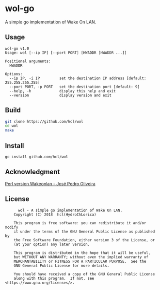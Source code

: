 # wol-go
A simple go implementation of Wake On LAN.

## Usage
```
wol-go v1.0
Usage: wol [--ip IP] [--port PORT] [HWADDR [HWADDR ...]]

Positional arguments:
  HWADDR

Options:
  --ip IP, -i IP         set the destination IP address [default: 255.255.255.255]
  --port PORT, -p PORT   set the destination port [default: 9]
  --help, -h             display this help and exit
  --version              display version and exit
```

## Build

```bash
git clone https://github.com/hcl/wol
cd wol
make
```

## Install

```bash
go install github.com/hcl/wol
```

## Acknowledgment 
[Perl version Wakeonlan - José Pedro Oliveira](http://gsd.di.uminho.pt/jpo/software/wakeonlan.html)

## License
```
	  wol - A simple go implementation of Wake On LAN.
    Copyright (C) 2018  hcl(HydroChLorica)

    This program is free software: you can redistribute it and/or modify
    it under the terms of the GNU General Public License as published by
    the Free Software Foundation, either version 3 of the License, or
    (at your option) any later version.

    This program is distributed in the hope that it will be useful,
    but WITHOUT ANY WARRANTY; without even the implied warranty of
    MERCHANTABILITY or FITNESS FOR A PARTICULAR PURPOSE.  See the
    GNU General Public License for more details.

    You should have received a copy of the GNU General Public License
    along with this program.  If not, see <https://www.gnu.org/licenses/>.
```